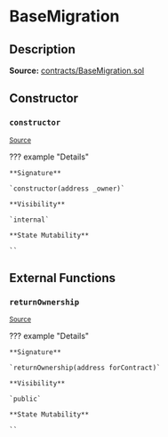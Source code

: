 # BaseMigration

## Description

**Source:** [contracts/BaseMigration.sol](https://github.com/Synthetixio/synthetix/tree/v2.98.1/contracts/BaseMigration.sol)

## Constructor

### `constructor`

<sub>[Source](https://github.com/Synthetixio/synthetix/tree/v2.98.1/contracts/BaseMigration.sol#L6)</sub>

??? example "Details"

    **Signature**

    `constructor(address _owner)`

    **Visibility**

    `internal`

    **State Mutability**

    ``

## External Functions

### `returnOwnership`

<sub>[Source](https://github.com/Synthetixio/synthetix/tree/v2.98.1/contracts/BaseMigration.sol#L9)</sub>

??? example "Details"

    **Signature**

    `returnOwnership(address forContract)`

    **Visibility**

    `public`

    **State Mutability**

    ``
